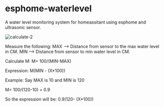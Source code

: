 # esphome-waterlevel
A water level monitoring system for homeassitant using esphome and ultrasonic sensor.

![calculate-2](https://user-images.githubusercontent.com/61015809/114900443-7f399b80-9e31-11eb-833e-3b0cfbc1038f.png)

Measure the following:
MAX --> Distance from sensor to the max water level in CM.
MIN --> Distance from sensor to min water level in CM.

Calculate M:
M= 100/(MIN-MAX)

Expression:
M(MIN - (X*100))



Example:
Say MAX is 10 and MIN is 120

M= 100/(120-10) = 0.9

So the expression will be:
0.9(120- (X*100))




